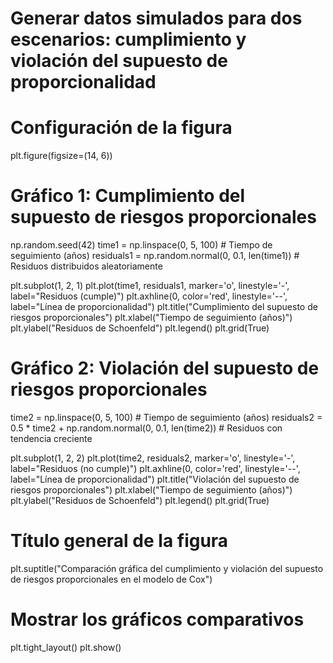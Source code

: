 # Generar datos simulados para dos escenarios: cumplimiento y violación del supuesto de proporcionalidad

# Configuración de la figura
plt.figure(figsize=(14, 6))

# Gráfico 1: Cumplimiento del supuesto de riesgos proporcionales
np.random.seed(42)
time1 = np.linspace(0, 5, 100)  # Tiempo de seguimiento (años)
residuals1 = np.random.normal(0, 0.1, len(time1))  # Residuos distribuidos aleatoriamente

plt.subplot(1, 2, 1)
plt.plot(time1, residuals1, marker='o', linestyle='-', label="Residuos (cumple)")
plt.axhline(0, color='red', linestyle='--', label="Línea de proporcionalidad")
plt.title("Cumplimiento del supuesto de riesgos proporcionales")
plt.xlabel("Tiempo de seguimiento (años)")
plt.ylabel("Residuos de Schoenfeld")
plt.legend()
plt.grid(True)

# Gráfico 2: Violación del supuesto de riesgos proporcionales
time2 = np.linspace(0, 5, 100)  # Tiempo de seguimiento (años)
residuals2 = 0.5 * time2 + np.random.normal(0, 0.1, len(time2))  # Residuos con tendencia creciente

plt.subplot(1, 2, 2)
plt.plot(time2, residuals2, marker='o', linestyle='-', label="Residuos (no cumple)")
plt.axhline(0, color='red', linestyle='--', label="Línea de proporcionalidad")
plt.title("Violación del supuesto de riesgos proporcionales")
plt.xlabel("Tiempo de seguimiento (años)")
plt.ylabel("Residuos de Schoenfeld")
plt.legend()
plt.grid(True)

# Título general de la figura
plt.suptitle("Comparación gráfica del cumplimiento y violación del supuesto de riesgos proporcionales en el modelo de Cox")

# Mostrar los gráficos comparativos
plt.tight_layout()
plt.show()
